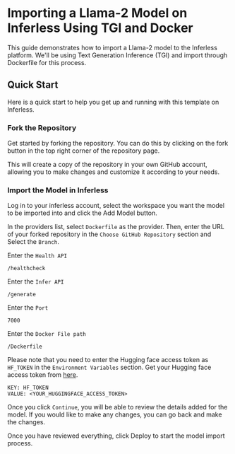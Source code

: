 # Importing a Llama-2 Model on Inferless Using TGI and Docker

This guide demonstrates how to import a Llama-2 model to the Inferless platform. We'll be using Text Generation Inference (TGI) and import through Dockerfile for this process.

## Quick Start
Here is a quick start to help you get up and running with this template on Inferless.

### Fork the Repository
Get started by forking the repository. You can do this by clicking on the fork button in the top right corner of the repository page.

This will create a copy of the repository in your own GitHub account, allowing you to make changes and customize it according to your needs.

### Import the Model in Inferless
Log in to your inferless account, select the workspace you want the model to be imported into and click the Add Model button.

In the providers list, select `Dockerfile` as the provider. Then, enter the URL of your forked repository in the `Choose GitHub Repository` section and Select the `Branch`.

Enter the `Health API`

```
/healthcheck
```

Enter the `Infer API`
```
/generate
```

Enter the `Port`
```
7000
```

Enter the `Docker File path`
```
/Dockerfile
```

Please note that you need to enter the Hugging face access token as `HF_TOKEN` in the `Environment Variables` section.
Get your Hugging face access token from [here](https://huggingface.co/settings/tokens).
```
KEY: HF_TOKEN
VALUE: <YOUR_HUGGINGFACE_ACCESS_TOKEN>
```
Once you click `Continue`, you will be able to review the details added for the model. If you would like to make any changes, you can go back and make the changes.

Once you have reviewed everything, click Deploy to start the model import process.
